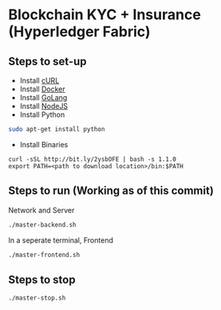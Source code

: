# Blockchain KYC + Insurance (Hyperledger Fabric)

## Steps to set-up

- Install [cURL](https://curl.haxx.se/download.html)
- Install [Docker](https://www.docker.com/get-started)
- Install [GoLang](https://golang.org/dl/)
- Install [NodeJS](https://nodejs.org/en/download/)
- Install Python

```sh
sudo apt-get install python
```

- Install Binaries

```
curl -sSL http://bit.ly/2ysbOFE | bash -s 1.1.0
export PATH=<path to download location>/bin:$PATH
```

## Steps to run (Working as of this commit)

Network and Server

```sh
./master-backend.sh
```

In a seperate terminal, Frontend

```sh
./master-frontend.sh
```

## Steps to stop

```sh
./master-stop.sh
```
